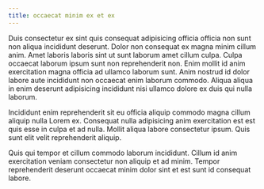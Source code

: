 ```yaml
---
title: occaecat minim ex et ex
---
```


Duis consectetur ex sint quis consequat adipisicing officia officia non sunt non aliqua incididunt deserunt. Dolor non consequat ex magna minim cillum anim. Amet laboris laboris sint ut sunt laborum amet cillum culpa. Culpa occaecat laborum ipsum sunt non reprehenderit non. Enim mollit id anim exercitation magna officia ad ullamco laborum sunt. Anim nostrud id dolor labore aute incididunt non occaecat enim laborum commodo. Aliqua aliqua in enim deserunt adipisicing incididunt nisi ullamco dolore ex duis qui nulla laborum.

Incididunt enim reprehenderit sit eu officia aliquip commodo magna cillum aliquip nulla Lorem ex. Consequat nulla adipisicing anim exercitation est est quis esse in culpa et ad nulla. Mollit aliqua labore consectetur ipsum. Quis sunt elit velit reprehenderit aliquip.

Quis qui tempor et cillum commodo laborum incididunt. Cillum id anim exercitation veniam consectetur non aliquip et ad minim. Tempor reprehenderit deserunt occaecat minim dolor sint et est sunt id consequat labore.